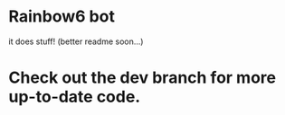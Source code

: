 # Rainbow6 bot

it does stuff! (better readme soon...)  
  
# Check out the dev branch for more up-to-date code.